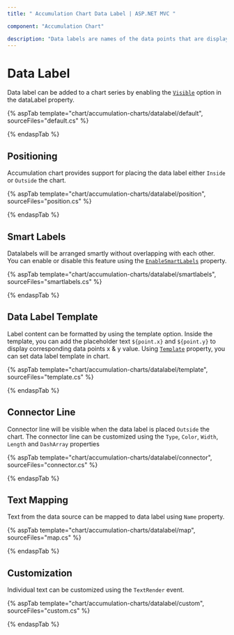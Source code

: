 ```yaml
---
title: " Accumulation Chart Data Label | ASP.NET MVC "

component: "Accumulation Chart"

description: "Data labels are names of the data points that are displayed on the x-axis of a chart and also used to highlight important data points"
---
```


# Data Label

Data label can be added to a chart series by enabling the [`Visible`](https://help.syncfusion.com/cr/aspnetcore-js2/Syncfusion.EJ2.Charts.AccumulationDataLabelSettings.html#Syncfusion_EJ2_Charts_AccumulationDataLabelSettings_Visible)
option in the dataLabel property.

{% aspTab template="chart/accumulation-charts/datalabel/default", sourceFiles="default.cs" %}

{% endaspTab %}

## Positioning

Accumulation chart provides support for placing the data label either `Inside` or `Outside` the chart.

{% aspTab template="chart/accumulation-charts/datalabel/position", sourceFiles="position.cs" %}

{% endaspTab %}

## Smart Labels

Datalabels will be arranged smartly without overlapping with each other. You can enable or disable this feature using
the [`EnableSmartLabels`](https://help.syncfusion.com/cr/aspnetcore-js2/Syncfusion.EJ2.Charts.AccumulationChart.html#Syncfusion_EJ2_Charts_AccumulationChart_EnableSmartLabels)
property.

{% aspTab template="chart/accumulation-charts/datalabel/smartlabels", sourceFiles="smartlabels.cs" %}

{% endaspTab %}

## Data Label Template

Label content can be formatted by using the template option. Inside the template, you can add the placeholder text
`${point.x}` and `${point.y}` to display corresponding data points x & y value. Using
[`Template`](https://help.syncfusion.com/cr/aspnetcore-js2/Syncfusion.EJ2.Charts.AccumulationDataLabelSettings.html#Syncfusion_EJ2_Charts_AccumulationDataLabelSettings_Template)
property, you can set data label template in chart.

{% aspTab template="chart/accumulation-charts/datalabel/template", sourceFiles="template.cs" %}

{% endaspTab %}

## Connector Line

Connector line will be visible when the data label is placed `Outside` the chart.
The connector line can be customized using the `Type`, `Color`, `Width`, `Length` and `DashArray` properties

{% aspTab template="chart/accumulation-charts/datalabel/connector", sourceFiles="connector.cs" %}

{% endaspTab %}

## Text Mapping

Text from the data source can be mapped to data label using `Name` property.

{% aspTab template="chart/accumulation-charts/datalabel/map", sourceFiles="map.cs" %}

{% endaspTab %}

## Customization

Individual text can be customized using the `TextRender` event.

{% aspTab template="chart/accumulation-charts/datalabel/custom", sourceFiles="custom.cs" %}

{% endaspTab %}
